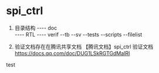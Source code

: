 # spi_ctrl
1. 目录结构
   ---- doc    
   ---- RTL
   ---- verif
      --tb
      --sv
      --tests
      --scripts
      --filelist


2. 验证文档存在在腾讯共享文档
【腾讯文档】spi_ctrl 验证文档
https://docs.qq.com/doc/DUG1LSkRGTGdMalRI

test